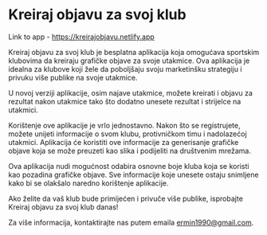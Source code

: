 # Kreiraj objavu za svoj klub
Link to app - https://kreirajobjavu.netlify.app

Kreiraj objavu za svoj klub je besplatna aplikacija koja omogućava sportskim klubovima da kreiraju grafičke objave za svoje utakmice. Ova aplikacija je idealna za klubove koji žele da poboljšaju svoju marketinšku strategiju i privuku više publike na svoje utakmice.

U novoj verziji aplikacije, osim najave utakmice, možete kreirati i objavu za rezultat nakon utakmice tako što dodatno unesete rezultat i strijelce na utakmici.

Korištenje ove aplikacije je vrlo jednostavno. Nakon što se registrujete, možete unijeti informacije o svom klubu, protivničkom timu i nadolazećoj utakmici. Aplikacija će koristiti ove informacije za generisanje grafičke objave koja se može preuzeti kao slika i podijeliti na društvenim mrežama.

Ova aplikacija nudi mogućnost odabira osnovne boje kluba koja se koristi kao pozadina grafičke objave. Sve informacije koje unesete ostaju snimljene kako bi se olakšalo naredno korištenje aplikacije.

Ako želite da vaš klub bude primijećen i privuče više publike, isprobajte Kreiraj objavu za svoj klub danas!

Za više informacija, kontaktirajte nas putem emaila ermin1990@gmail.com.
